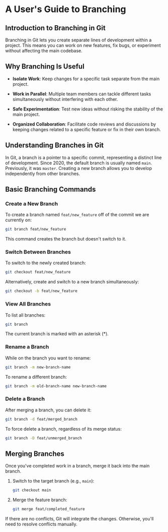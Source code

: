 # A User's Guide to Branching

## Introduction to Branching in Git

Branching in Git lets you create separate lines of development within a project. This means you can work on new features, fix bugs, or experiment without affecting the main codebase.

## Why Branching Is Useful

- **Isolate Work**: Keep changes for a specific task separate from the main project.

- **Work in Parallel**: Multiple team members can tackle different tasks simultaneously without interfering with each other.

- **Safe Experimentation**: Test new ideas without risking the stability of the main project.

- **Organized Collaboration**: Facilitate code reviews and discussions by keeping changes related to a specific feature or fix in their own branch.

## Understanding Branches in Git

In Git, a branch is a pointer to a specific commit, representing a distinct line of development. Since 2020, the default branch is usually named `main`. Previously, it was `master`. Creating a new branch allows you to develop independently from other branches.

## Basic Branching Commands

### Create a New Branch

To create a branch named `feat/new_feature` off of the commit we are currently on:

```bash
git branch feat/new_feature
```


This command creates the branch but doesn't switch to it.

### Switch Between Branches

To switch to the newly created branch:

```bash
git checkout feat/new_feature
```


Alternatively, create and switch to a new branch simultaneously:

```bash
git checkout -b feat/new_feature
```


### View All Branches

To list all branches:

```bash
git branch
```


The current branch is marked with an asterisk (*).

### Rename a Branch

While on the branch you want to rename:

```bash
git branch -m new-branch-name
```


To rename a different branch:

```bash
git branch -m old-branch-name new-branch-name
```


### Delete a Branch

After merging a branch, you can delete it:

```bash
git branch -d feat/merged_branch
```


To force delete a branch, regardless of its merge status:

```bash
git branch -D feat/unmerged_branch
```


## Merging Branches

Once you've completed work in a branch, merge it back into the main branch.

1. Switch to the target branch (e.g., `main`):

   ```bash
   git checkout main
   ```


2. Merge the feature branch:

   ```bash
   git merge feat/completed_feature
   ```


If there are no conflicts, Git will integrate the changes. Otherwise, you'll need to resolve conflicts manually.
